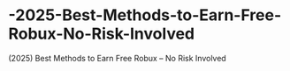 # -2025-Best-Methods-to-Earn-Free-Robux-No-Risk-Involved
(2025) Best Methods to Earn Free Robux – No Risk Involved
